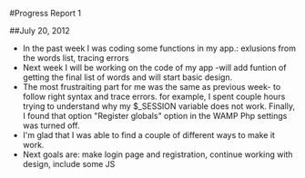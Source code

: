 #Progress Report 1

##July 20, 2012

- In the past week I was coding some functions in my app.: exlusions from the words list, tracing errors
- Next week I will be working on the code of my app -will add funtion of getting the final list of words and will start
  basic design.
- The most frustraiting part for me was the same as previous week- to follow right syntax and trace errors. 
      for example, I spent couple hours trying to understand why my $_SESSION variable does not work. Finally, I found that
	  option "Register globals" option in the WAMP Php settings was turned off.
- I'm glad that I was able to find a couple of different ways to make it work.
- Next goals are: make login page and registration, continue working with design, include some JS